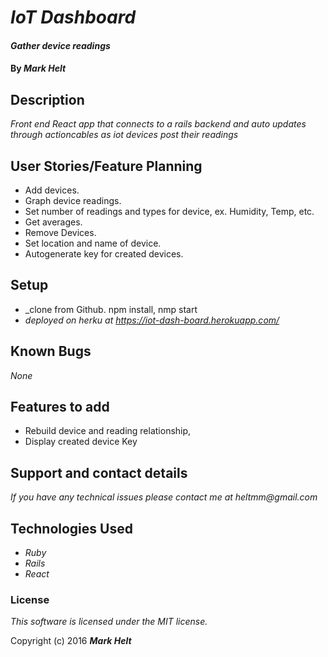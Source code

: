 # _IoT Dashboard_

#### _Gather device readings_

#### By _**Mark Helt**_

## Description

_Front end React app that connects to a rails backend and auto updates through actioncables as iot devices post their readings_

## User Stories/Feature Planning

* Add devices.
* Graph device readings.
* Set number of readings and types for device, ex. Humidity, Temp, etc.
* Get averages.
* Remove Devices.
* Set location and name of device.
* Autogenerate key for created devices.

## Setup

* _clone from Github. npm install, nmp start
* _deployed on herku at https://iot-dash-board.herokuapp.com/_

## Known Bugs

_None_

## Features to add

* Rebuild device and reading relationship,
* Display created device Key

## Support and contact details

_If you have any technical issues please contact me at_
_heltmm@gmail.com_

## Technologies Used

* _Ruby_
* _Rails_
* _React_

### License

*This software is licensed under the MIT license.*

Copyright (c) 2016 **_Mark Helt_**
